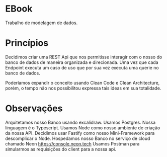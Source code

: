 # EBook
Trabalho de modelagem de dados.

# Princípios
Decidimos criar uma REST Api que nos permitisse interagir com o nosso do banco de dados de maneira organizada e direcionada. Uma vez que cada Endpoint executa um caso de uso que por sua vez executa uma querie no banco de dados.  

Poderíamos expandir o conceito usando Clean Code e Clean Architecture, porém, o tempo não nos possibilitou expressa tais ideas em sua totalidade.

# Observações
Arquitetamos nosso Banco usando excalidraw.
Usamos Postgres.
Nossa linguagem é o Typescript.
Usamos Node como nosso ambiente de criação da nossa API.
Decidimos usar Fastify como nosso Mini-Framework para descomplicar o Node.
Hospedamos nosso Banco no serviço de cloud chamado Neon https://console.neon.tech
Usamos Postman para simularmos as requisições do client para a nossa api.
